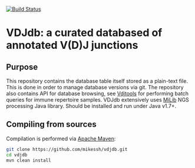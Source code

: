 [![Build Status](https://travis-ci.org/mikessh/vdjdb.svg?branch=master)](https://travis-ci.org/mikessh/vdjdb)

# VDJdb: a curated databased of annotated V(D)J junctions

## Purpose

This repository contains the database table itself stored as a plain-text file. This is done in order to manage database versions via git.
The repository also contains API for database browsing, see [Vdjtools](https://github.com/mikessh/vdjtools) for performing batch queries for immune repertoire samples.
VDJdb extensively uses [MiLib](https://github.com/milaboratory/milib) NGS processing Java library. Should be installed and run under Java v1.7+.

## Compiling from sources

Compilation is performed via [Apache Maven](http://maven.apache.org/):

```bash
git clone https://github.com/mikessh/vdjdb.git
cd vdjdb
mvn clean install
```

